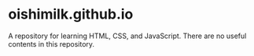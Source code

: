 # oishimilk.github.io
A repository for learning HTML, CSS, and JavaScript.
There are no useful contents in this repository.
